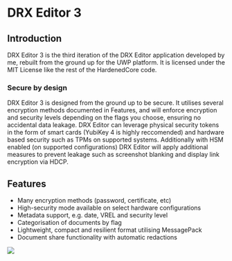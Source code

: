 # DRX Editor 3
## Introduction
DRX Editor 3 is the third iteration of the DRX Editor application developed by me, rebuilt from the ground up for the UWP platform. It is licensed under the MIT License like the rest of the HardenedCore code.

### Secure by design
DRX Editor 3 is designed from the ground up to be secure. It utilises several encryption methods documented in Features, and will enforce encryption and security levels depending on the flags you choose, ensuring no accidental data leakage. DRX Editor can leverage physical security tokens in the form of smart cards (YubiKey 4 is highly reccomended) and hardware based security such as TPMs on supported systems. Additionally with HSM enabled (on supported configurations) DRX Editor will apply additional measures to prevent leakage such as screenshot blanking and display link encryption via HDCP.

## Features
- Many encryption methods (password, certificate, etc)
- High-security mode available on select hardware configurations
- Metadata support, e.g. date, VREL and security level
- Categorisation of documents by flag
- Lightweight, compact and resilient format utilising MessagePack
- Document share functionality with automatic redactions

![](https://i.imgur.com/zKF0Wuq.png)
